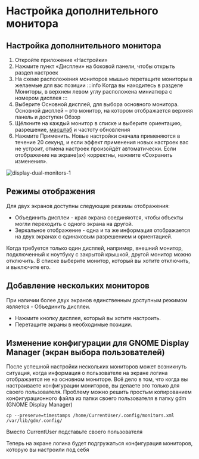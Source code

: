# Настройка дополнительного монитора

## Настройка дополнительного монитора

1. Откройте приложение «Настройки»
2. Нажмите пункт «Дисплеи» на боковой панели, чтобы открыть раздел настроек
3. На схеме расположения мониторов мышью перетащите мониторы в желаемые для вас позиции
:::info
Когда вы находитесь в разделе Мониторы, в верхнем левом углу расположена миниатюра с номером дисплея
:::
4. Выберите Основной дисплей, для выбора основного монитора. Основной дисплей – это монитор, на котором отображается верхняя панель и доступен Обзор
5. Щёлкните на каждый монитор в списке и выберите ориентацию, разрешение, [масштаб](/scaling-the-screen) и частоту обновления
6. Нажмите Применить. Новые настройки сначала применяются в течение 20 секунд, и если эффект применения новых настроек вас не устроит, отмена настроек произойдёт автоматически. Если отображение на экране(ах) корректны, нажмите «Сохранить изменения».

![display-dual-monitors-1](/display-dual-monitors/display-dual-monitors-1.gif)

## Режимы отображения

Для двух экранов доступны следующие режимы отображения:

- Объединить дисплеи - края экрана соединяются, чтобы объекты могли переходить с одного экрана на другой.
- Зеркальное отображение - одна и та же информация отображается на двух экранах с одинаковым разрешением и ориентацией.

Когда требуется только один дисплей, например, внешний монитор, подключенный к ноутбуку с закрытой крышкой, другой монитор можно отключить. В списке выберите монитор, который вы хотите отключить, и выключите его.

## Добавление нескольких мониторов

При наличии более двух экранов единственным доступным режимом является - Объединить дисплеи.

- Нажмите кнопку дисплея, который вы хотите настроить.
- Перетащите экраны в необходимые позиции.

## Изменение конфигурации для GNOME Display Manager (экран выбора пользователей)

После успешной настройки нескольких мониторов может возникнуть ситуация, когда информация о пользователе на экране
логина отображается не на основном мониторе. Всё дело в том, что когда вы настраиваете конфигурации мониторов, вы
делаете это только для своего пользователя. Проблему можно решить простым копированием конфигурационного файла из
папки своего пользователя в папку gdm (GNOME Display Manager)

```shell
cp --preserve=timestamps /home/CurrentUser/.config/monitors.xml /var/lib/gdm/.config/
```
Вместо CurrentUser подставьте своего пользователя

Теперь на экране логина будет подгружаться конфигурация мониторов, которую вы настроили под себя
